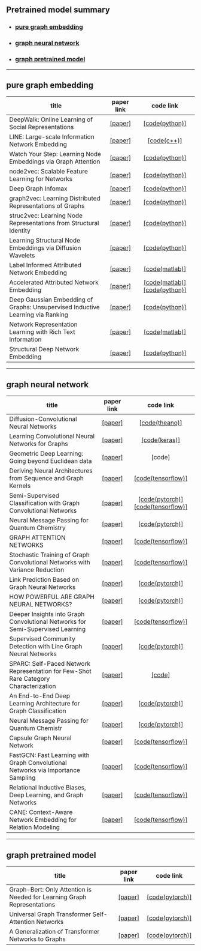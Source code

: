 ## Pretrained model summary   
* ### [pure graph embedding](#pure-graph-embedding)   
* ### [graph neural network](#graph-neural-network)   
* ### [graph pretrained model](#graph-pretrained-model)
---   
## pure graph embedding   
|**title**|**paper link**|**code link**|
|---|:---:|:---:|
|DeepWalk: Online Learning of Social Representations|[[paper]](http://www.perozzi.net/publications/14_kdd_deepwalk.pdf)|[[code(python)]](https://github.com/phanein/deepwalk)|
|LINE: Large-scale Information Network Embedding|[[paper]](https://arxiv.org/pdf/1503.03578.pdf)|[[code(c++)]](https://github.com/tangjianpku/LINE)|
|Watch Your Step: Learning Node Embeddings via Graph Attention|[[paper]](https://arxiv.org/pdf/1710.09599.pdf)|[[code(python)]](https://github.com/benedekrozemberczki/AttentionWalk)|
|node2vec: Scalable Feature Learning for Networks|[[paper]](https://cs.stanford.edu/people/jure/pubs/node2vec-kdd16.pdf)|[[code(python)]](https://github.com/aditya-grover/node2vec)|
|Deep Graph Infomax|[[paper]](https://arxiv.org/pdf/1809.10341.pdf)|[[code(python)]](https://github.com/PetarV-/DGI)|
|graph2vec: Learning Distributed Representations of Graphs|[[paper]](https://arxiv.org/pdf/1707.05005.pdf)|[[code(python)]](https://github.com/jaeyun95/graph2vec)|
|struc2vec: Learning Node Representations from Structural Identity|[[paper]](https://arxiv.org/pdf/1704.03165.pdf)|[[code(python)]](https://github.com/snap-stanford/graphwave)|
|Learning Structural Node Embeddings via Diffusion Wavelets|[[paper]](https://cs.stanford.edu/people/jure/pubs/graphwave-kdd18.pdf)|[[code(python)]](https://github.com/snap-stanford/graphwave)|
|Label Informed Attributed Network Embedding|[[paper]](https://dl.acm.org/doi/pdf/10.1145/3018661.3018667)|[[code(matlab)]](https://github.com/xhuang31/LANE)|
|Accelerated Attributed Network Embedding|[[paper]](https://epubs.siam.org/doi/pdf/10.1137/1.9781611974973.71)|[[code(matlab)]](https://github.com/xhuang31/AANE_MATLAB)[[code(python)]](https://github.com/xhuang31/AANE_Python)|
|Deep Gaussian Embedding of Graphs: Unsupervised Inductive Learning via Ranking|[[paper]](https://arxiv.org/pdf/1707.03815.pdf)|[[code(python)]](https://github.com/abojchevski/graph2gauss)|
|Network Representation Learning with Rich Text Information|[[paper]](https://www.ijcai.org/Proceedings/15/Papers/299.pdf)|[[code(matlab)]](https://github.com/albertyang33/TADW)|
|Structural Deep Network Embedding|[[paper]](https://www.kdd.org/kdd2016/papers/files/rfp0191-wangAemb.pdf)|[[code(python)]](https://github.com/suanrong/SDNE)|

---   
## graph neural network
|**title**|**paper link**|**code link**|
|---|:---:|:---:|
|Diffusion-Convolutional Neural Networks|[[paper]](https://arxiv.org/pdf/1511.02136.pdf)|[[code(theano)]](https://github.com/jcatw/dcnn)|
|Learning Convolutional Neural Networks for Graphs|[[paper]](http://proceedings.mlr.press/v48/niepert16.pdf)|[[code(keras)]](https://github.com/tvayer/PSCN)|
|Geometric Deep Learning: Going beyond Euclidean data|[[paper]](https://ieeexplore.ieee.org/abstract/document/7974879)|[code]|
|Deriving Neural Architectures from Sequence and Graph Kernels|[[paper]](https://arxiv.org/pdf/1705.09037.pdf)|[[code(tensorflow)]](https://github.com/taolei87/icml17_knn)|
|Semi-Supervised Classification with Graph Convolutional Networks|[[paper]](https://arxiv.org/pdf/1609.02907.pdf)|[[code(pytorch)]](https://github.com/tkipf/pygcn)[[code(tensorflow)]](https://github.com/tkipf/gcn)|
|Neural Message Passing for Quantum Chemistry|[[paper]](https://arxiv.org/pdf/1704.01212.pdf)|[[code(pytorch)]](https://github.com/priba/nmp_qc)|
|GRAPH ATTENTION NETWORKS|[[paper]](https://arxiv.org/pdf/1710.10903.pdf)|[[code(tensorflow)]](https://github.com/PetarV-/GAT)|
|Stochastic Training of Graph Convolutional Networks with Variance Reduction|[[paper]](http://proceedings.mlr.press/v80/chen18p/chen18p.pdf)|[[code(tensorflow)]](https://github.com/thu-ml/stochastic_gcn)|
|Link Prediction Based on Graph Neural Networks|[[paper]](https://proceedings.neurips.cc/paper/2018/file/53f0d7c537d99b3824f0f99d62ea2428-Paper.pdf)|[[code(pytorch)]](https://github.com/muhanzhang/SEAL)|
|HOW POWERFUL ARE GRAPH NEURAL NETWORKS?|[[paper]](https://arxiv.org/pdf/1810.00826.pdf)|[[code(pytorch)]](https://github.com/weihua916/powerful-gnns)|
|Deeper Insights into Graph Convolutional Networks for Semi-Supervised Learning|[[paper]](https://arxiv.org/pdf/1801.07606.pdf)|[[code(tensorflow)]](https://github.com/YuCheng12345/gcn_Co-Training_Self-Training)|
|Supervised Community Detection with Line Graph Neural Networks|[[paper]](https://openreview.net/pdf?id=H1g0Z3A9Fm)|[[code(pytorch)]](https://github.com/afansi/multiscalegnn)|
|SPARC: Self-Paced Network Representation for Few-Shot Rare Category Characterization|[[paper]](https://dl.acm.org/doi/pdf/10.1145/3219819.3219968)|[[code]](https://sites.google.com/view/dawei-zhou/publications)|
|An End-to-End Deep Learning Architecture for Graph Classification|[[paper]](https://muhanzhang.github.io/papers/AAAI_2018_DGCNN.pdf)|[[code(pytorch)]](https://github.com/muhanzhang/pytorch_DGCNN)|
|Neural Message Passing for Quantum Chemistr|[[paper]](https://arxiv.org/pdf/1704.01212.pdf)|[[code(pytorch)]](https://github.com/priba/nmp_qc)|
|Capsule Graph Neural Network|[[paper]](https://openreview.net/pdf?id=Byl8BnRcYm)|[[code(tensorflow)]](https://github.com/XinyiZ001/CapsGNN)|
|FastGCN: Fast Learning with Graph Convolutional Networks via Importance Sampling|[[paper]](https://arxiv.org/pdf/1801.10247.pdf)|[[code(tensorflow)]](https://github.com/matenure/FastGCN)|
|Relational Inductive Biases, Deep Learning, and Graph Networks|[[paper]](https://arxiv.org/pdf/1806.01261.pdf)|[[code(tensorflow)]](https://github.com/deepmind/graph_nets)|
|CANE: Context-Aware Network Embedding for Relation Modeling|[[paper]](http://nlp.csai.tsinghua.edu.cn/~tcc/publications/acl2017_cane.pdf)|[[code(tensorflow)]](https://github.com/thunlp/CANE)|
___
## graph pretrained model   
|**title**|**paper link**|**code link**|
|---|:---:|:---:|
|Graph-Bert: Only Attention is Needed for Learning Graph Representations|[[paper]](https://arxiv.org/pdf/2001.05140.pdf)|[[code(pytorch)]](https://github.com/jwzhanggy/Graph-Bert)|
|Universal Graph Transformer Self-Attention Networks|[[paper]](https://arxiv.org/pdf/1909.11855.pdf)|[[code(pytorch)]](https://github.com/daiquocnguyen/Graph-Transformer)|
|A Generalization of Transformer Networks to Graphs|[[paper]](https://arxiv.org/pdf/2012.09699.pdf)|[[code(pytorch)]](https://github.com/graphdeeplearning/graphtransformer)|
